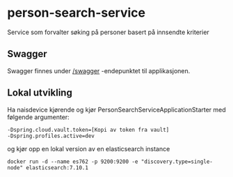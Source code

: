 # person-search-service

Service som forvalter søking på personer basert på innsendte kriterier

## Swagger

Swagger finnes under [/swagger](https://person-search-service.dev.intern.nav.no/swagger)
-endepunktet til applikasjonen.

## Lokal utvikling

Ha naisdevice kjørende og kjør PersonSearchServiceApplicationStarter med følgende argumenter:

```
-Dspring.cloud.vault.token=[Kopi av token fra vault]
-Dspring.profiles.active=dev
```

og kjør opp en lokal version av en elasticsearch instance

```
docker run -d --name es762 -p 9200:9200 -e "discovery.type=single-node" elasticsearch:7.10.1
```
